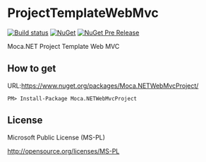 # ProjectTemplateWebMvc

[![Build status](https://ci.appveyor.com/api/projects/status/c644wkfeqk33gvec?svg=true)](https://ci.appveyor.com/project/miyabis/projecttemplatewebform)
[![NuGet](https://img.shields.io/nuget/v/Moca.NETWebMvcProject.svg)](https://www.nuget.org/packages/Moca.NETWebMvcProject/)
[![NuGet Pre Release](https://img.shields.io/nuget/vpre/Moca.NETWebMvcProject.svg)](https://www.nuget.org/packages/Moca.NETWebMvcProject/)

Moca.NET Project Template Web MVC


## How to get

URL:https://www.nuget.org/packages/Moca.NETWebMvcProject/
```
PM> Install-Package Moca.NETWebMvcProject
```


## License

Microsoft Public License (MS-PL)

http://opensource.org/licenses/MS-PL
